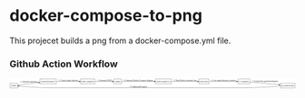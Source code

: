 # docker-compose-to-png
This projecet builds a png from a docker-compose.yml file.

### Github Action Workflow
![Docker Compose Diagram](./docker-compose-to.png)
